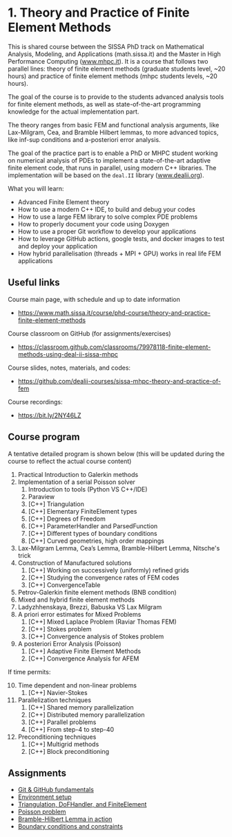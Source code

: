 # 1. Theory and Practice of Finite Element Methods

This is shared course between the SISSA PhD track
on Mathematical Analysis, Modeling, and Applications
(math.sissa.it) and the Master in High Performance Computing
(www.mhpc.it). It is a course that follows two parallel lines:
theory of finite element methods (graduate students level, ~20 hours) and
practice of finite element methods (mhpc students levels, ~20 hours).

The goal of the course is to provide to the students advanced
analysis tools for finite element methods, as well as 
state-of-the-art programming knowledge for the actual implementation part.

The theory ranges from basic FEM and functional analysis arguments, like
Lax-Milgram, Cea, and Bramble Hilbert lemmas, to more advanced topics,
like inf-sup conditions and a-posteriori error analysis.

The goal of the practice part is to enable a PhD or MHPC student working on
numerical analysis of PDEs to implement a state-of-the-art adaptive finite
element code, that runs in parallel, using modern C++ libraries. The 
implementation will be based on the `deal.II` library (www.dealii.org).

What you will learn:
- Advanced Finite Element theory
- How to use a modern C++ IDE, to build and debug your codes
- How to use a large FEM library to solve complex PDE problems
- How to properly document your code using Doxygen
- How to use a proper Git workflow to develop your applications
- How to leverage GitHub actions, google tests, and docker images to test and deploy your application
- How hybrid parallelisation (threads + MPI + GPU) works in real life FEM applications

## Useful links

Course main page, with schedule and up to date information
- https://www.math.sissa.it/course/phd-course/theory-and-practice-finite-element-methods

Course classroom on GitHub (for assignments/exercises)
- https://classroom.github.com/classrooms/79978118-finite-element-methods-using-deal-ii-sissa-mhpc

Course slides, notes, materials, and codes:
- https://github.com/dealii-courses/sissa-mhpc-theory-and-practice-of-fem

Course recordings:
- https://bit.ly/2NY46LZ

## Course program

A tentative detailed program is shown below 
(this will be updated during the course to reflect the actual course content)

1. Practical Introduction to Galerkin methods
2. Implementation of a serial Poisson solver
   1. Introduction to tools (Python VS C++/IDE)
   2. Paraview
   3. [C++] Triangulation
   4. [C++] Elementary FiniteElement types
   5. [C++] Degrees of Freedom
   6. [C++] ParameterHandler and ParsedFunction
   7. [C++] Different types of boundary conditions
   8. [C++] Curved geometries, high order mappings
3. Lax-Milgram Lemma, Cea’s Lemma, Bramble-Hilbert Lemma, Nitsche's trick
4. Construction of Manufactured solutions
   1. [C++] Working on successively (uniformly) refined grids
   2. [C++] Studying the convergence rates of FEM codes
   3. [C++] ConvergenceTable
5. Petrov-Galerkin finite element methods (BNB condition)
6. Mixed and hybrid finite element methods
7. Ladyzhhenskaya, Brezzi, Babuska VS Lax Milgram
8. A priori error estimates for Mixed Problems
    1. [C++] Mixed Laplace Problem (Raviar Thomas FEM)
    2. [C++] Stokes problem
    3. [C++] Convergence analysis of Stokes problem
9. A posteriori Error Analysis (Poisson)
    1. [C++] Adaptive Finite Element Methods
    2. [C++] Convergence Analysis for AFEM


If time permits:

10. Time dependent and non-linear problems
    1. [C++] Navier-Stokes
11. Parallelization techniques
    1. [C++] Shared memory parallelization
    2. [C++] Distributed memory parallelization
    3. [C++] Parallel problems
    4. [C++] From step-4 to step-40
12. Preconditioning techniques
    1. [C++] Multigrid methods
    2. [C++] Block preconditioning

## Assignments

- [Git & GitHub fundamentals](https://classroom.github.com/a/jgOfbppY)
- [Environment setup](https://classroom.github.com/a/NmHY4jke)
- [Triangulation, DoFHandler, and FiniteElement](https://classroom.github.com/a/dtA1drjC)
- [Poisson problem](https://classroom.github.com/a/07X-eFIP)
- [Bramble-Hilbert Lemma in action](https://classroom.github.com/a/UP_uUQKS)
- [Boundary conditions and constraints](https://classroom.github.com/a/3aHzmb3d)

<!-- 
1. Drift Diffusion problems
   1. [C++] Poisson + Strong advection term = instability
   2. [C++] Implementation of SUPG
   3. [C++] Implementation of GLS
   4. [C++] Convergence study for Drift-Diffusion problems -->
<!-- 13. Non-linear and time dependent problems
    1. [C++] Exploiting SUNDIALS libraries
    2. [C++] Navier-Stokes implementation with SUNDIALS -->
<!-- 14. Variational Crimes, or Discontinuous Galerkin Methods
15. Stabilization of DG Methods
    1. [C++] SIPG implementation
16. Hybridizable Discontinous Galerkin methods (HDG)
    1. [C++] HDG implementation -->

<!-- 19. Non-matching methods
    1. [C++] Distributed Lagrange Multiplier methods
    2. [C++] Immersed methods -->
